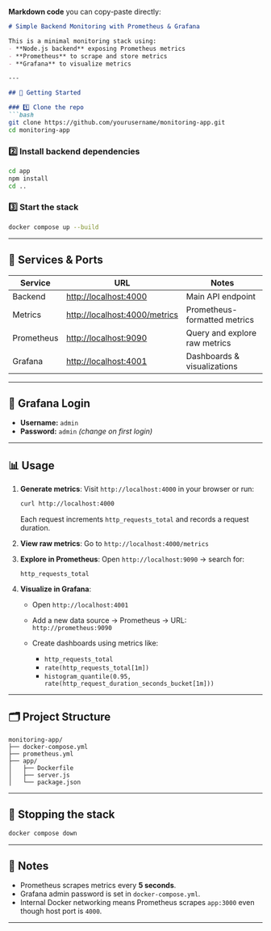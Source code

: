 **Markdown code** you can copy-paste directly:

````md
# Simple Backend Monitoring with Prometheus & Grafana

This is a minimal monitoring stack using:
- **Node.js backend** exposing Prometheus metrics
- **Prometheus** to scrape and store metrics
- **Grafana** to visualize metrics

---

## 🚀 Getting Started

### 1️⃣ Clone the repo
```bash
git clone https://github.com/yourusername/monitoring-app.git
cd monitoring-app
````

### 2️⃣ Install backend dependencies

```bash
cd app
npm install
cd ..
```

### 3️⃣ Start the stack

```bash
docker compose up --build
```

---

## 📡 Services & Ports

| Service    | URL                                                            | Notes                         |
| ---------- | -------------------------------------------------------------- | ----------------------------- |
| Backend    | [http://localhost:4000](http://localhost:4000)                 | Main API endpoint             |
| Metrics    | [http://localhost:4000/metrics](http://localhost:4000/metrics) | Prometheus-formatted metrics  |
| Prometheus | [http://localhost:9090](http://localhost:9090)                 | Query and explore raw metrics |
| Grafana    | [http://localhost:4001](http://localhost:4001)                 | Dashboards & visualizations   |

---

## 🔑 Grafana Login

* **Username:** `admin`
* **Password:** `admin` *(change on first login)*

---

## 📊 Usage

1. **Generate metrics**:
   Visit `http://localhost:4000` in your browser or run:

   ```bash
   curl http://localhost:4000
   ```

   Each request increments `http_requests_total` and records a request duration.

2. **View raw metrics**:
   Go to `http://localhost:4000/metrics`

3. **Explore in Prometheus**:
   Open `http://localhost:9090` → search for:

   ```
   http_requests_total
   ```

4. **Visualize in Grafana**:

   * Open `http://localhost:4001`
   * Add a new data source → Prometheus → URL: `http://prometheus:9090`
   * Create dashboards using metrics like:

     * `http_requests_total`
     * `rate(http_requests_total[1m])`
     * `histogram_quantile(0.95, rate(http_request_duration_seconds_bucket[1m]))`

---

## 🗂 Project Structure

```
monitoring-app/
├── docker-compose.yml
├── prometheus.yml
├── app/
│   ├── Dockerfile
│   ├── server.js
│   └── package.json
```

---

## 🛑 Stopping the stack

```bash
docker compose down
```

---

## 📌 Notes

* Prometheus scrapes metrics every **5 seconds**.
* Grafana admin password is set in `docker-compose.yml`.
* Internal Docker networking means Prometheus scrapes `app:3000` even though host port is `4000`.

---